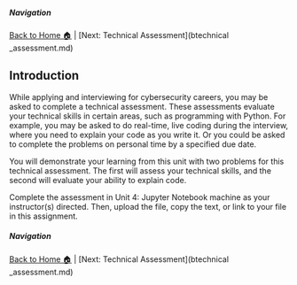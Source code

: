 ##### Navigation

[Back to Home 🏠](../README.md) | [Next: Technical Assessment](btechnical _assessment.md)


## Introduction

While applying and interviewing for cybersecurity careers, you may be asked to complete a technical assessment. These assessments evaluate your technical skills in certain areas, such as programming with Python. For example, you may be asked to do real-time, live coding during the interview, where you need to explain your code as you write it. Or you could be asked to complete the problems on personal time by a specified due date. 

You will demonstrate your learning from this unit with two problems for this technical assessment. The first will assess your technical skills, and the second will evaluate your ability to explain code.

Complete the assessment in Unit 4: Jupyter Notebook machine as your instructor(s) directed. Then, upload the file, copy the text, or link to your file in this assignment.

##### Navigation

[Back to Home 🏠](../README.md) | [Next: Technical Assessment](btechnical _assessment.md)